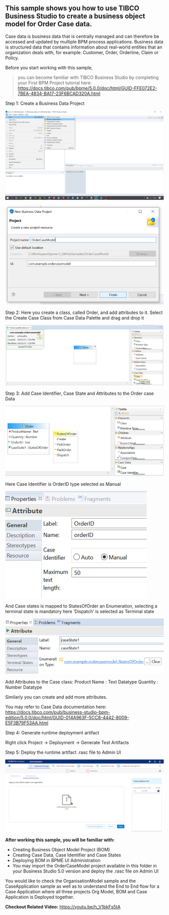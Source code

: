 ## This sample shows you how to use TIBCO Business Studio to create a business object model for Order Case data.

Case data is business data that is centrally managed and can therefore be accessed and updated by multiple BPM process applications.
Business data is structured data that contains information about real-world entities that an organization deals with, for example: Customer, Order, Orderline, Claim or Policy.

Before you start working with this sample,
>you can become familiar with TIBCO Business Studio by completing your First BPM Project tutorial here: https://docs.tibco.com/pub/bpme/5.0.0/doc/html/GUID-FFE072E2-7BEA-4834-BA17-23F6BCAD320A.html
 

Step 1: Create a Business Data Project

![ ](import-screenshots/1.png)

![ ](import-screenshots/2.png)

Step 2: Here you create a class, called Order, and add attributes to it.
Select the Create Case Class from Case Data Palette and drag and drop it

![ ](import-screenshots/3.png)

Step 3: Add Case Identifier, Case State and Attributes to the Order case Data

![ ](import-screenshots/4.png)

Here Case Identifier is OrderID type selected as Manual

![ ](import-screenshots/5.png)

And Case states is mapped to StatesOfOrder an Enumeration, selecting a terminal state is mandatory here ‘Dispatch’ is selected as Terminal state

![ ](import-screenshots/6.png)

Add Attributes to the Case class:
Product Name : Text Datatype
Quantity : Number Datatype

Similarly you can create and add more attributes.
 
You may refer to Case Data documentation here: https://docs.tibco.com/pub/business-studio-bpm-edition/5.0.0/doc/html/GUID-014A963F-5CC8-4442-8009-E5F3B79F53AA.html

Step 4: Generate runtime deployment artifact

Right click Project → Deployment → Generate Test Artifacts

Step 5: Deploy the runtime artifact .rasc file to Admin UI

![ ](import-screenshots/7.png)


**After working this sample, you will be familiar with:**
- Creating Business Object Model Project (BOM)
- Creating Case Data, Case Identifier and Case States
- Deploying BOM in BPME UI Administration
- You may import the OrderCaseModel project available in this folder in your Business Studio 5.0 version and deploy the .rasc file on Admin UI

You would like to check the OrganisationModel sample and the CaseApplication sample as well as to understand the End to End flow for a Case Application where all three projects Org Model, BOM and Case Application is Deployed together.


**Checkout Related Video:** https://youtu.be/h_V1bkFs5tA
